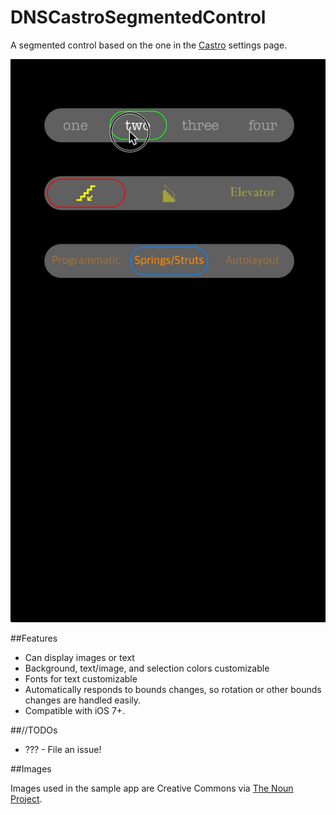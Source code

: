 DNSCastroSegmentedControl
=========================

A segmented control based on the one in the [Castro](http://castrofm.com) settings page. 

![](sample_project.gif)

##Features

- Can display images or text
- Background, text/image, and selection colors customizable
- Fonts for text customizable
- Automatically responds to bounds changes, so rotation or other bounds changes are handled easily. 
- Compatible with iOS 7+. 

##//TODOs
* ??? - File an issue!

##Images

Images used in the sample app are Creative Commons via [The Noun Project](http://thenounproject.com/).